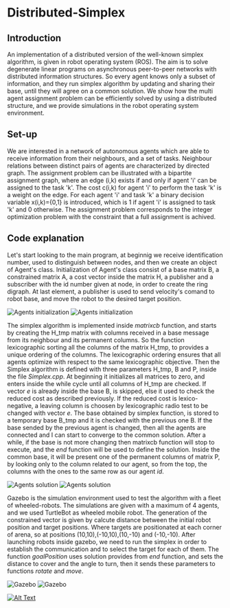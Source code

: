 # Distributed-Simplex    

## Introduction
An implementation of a distributed version of the well-known simplex algorithm, is given in robot operating system (ROS).
The aim is to solve degenerate linear programs on asynchronous peer-to-peer networks with distributed information structures.
So every agent knows only a subset of information, and they run simplex algorithm by updating and sharing their base, until they will agree on a common solution. We show how the multi agent assignment problem can be efficiently solved by using a distributed structure, and we provide simulations in the robot operating system environment. 

## Set-up
We are interested in a network of autonomous agents which are able to receive information from their neighbours, and a set of tasks. Neighbour relations between distinct pairs of agents are characterized by directed graph. 
The assignment problem can be illustrated with a bipartite assignment graph, where an edge (i,k) exists if and only if agent 'i' can be assigned to the task 'k'. The cost c(i,k) for agent 'i' to perform the task 'k' is a weight on the edge.
For each agent 'i' and task 'k' a binary decision variable x(i,k)={0,1} is introduced, which is 1 if agent 'i' is assigned to task 'k' and 0 otherwise. 
The assignment problem corresponds to the integer optimization problem with the constraint that a full assignment is achived.

## Code explanation

Let's start looking to the main program, at beginnig we receive identification number, used to distinguish between nodes, and then we create an object of Agent's class.
Initialization of Agent's class consist of a base matrix B, a constrained matrix A, a cost vector inside the matrix H, a publisher and a subscriber with the id number given at node, in order to create the ring digraph.
At last element, a publisher is used to send velocity's comand to robot base, and move the robot to the desired target position. 

![Agents initialization](/images/AgentsStart.png)
![Agents initialization](/images/PermanentCols.png)

The simplex algorithm is implemented inside *matrixcb* function, and starts by creating the H_tmp matrix with columns received in a base message from its neighbour and its permanent columns. So the function lexicographic sorting all the columns of the matrix H_tmp, to provides a unique ordering of the columns. The lexicographic ordering ensures that all agents optimize with respect to the same lexicographic objective.
Then the Simplex algorithm is defined with three parameters H_tmp, B and P, inside the file *Simplex.cpp*. At beginning it initializes all matrices to zero, and enters inside the  while cycle until all columns of H_tmp are checked.
If vector *e* is already inside the base B, is skipped, else it used to check the reduced cost as described previously. If the reduced cost is lexico-negative, a leaving column is choosen by lexicographic radio test to be changed with vector *e*.
The base obtained by simplex function, is stored to a temporary base B_tmp and it is checked with the previous one B.
If the base sended by the previous agent is changed, then all the agents are connected and I can start to converge to the common solution.
After a while, if the base is not more changing then matrixcb function will stop to execute, and the *end* function will be used to define the solution. Inside the common base, it will be present one of the permanent columns of matrix P, by looking only to the column related to our agent, so from the top, the columns with the ones to the same row as our agent *id*.

![Agents solution](/images/SameBase.png)
![Agents solution](/images/Solution1.png)

Gazebo is the simulation environment used to test the algorithm with a fleet of wheeled-robots. The simulations are given with a maximum of 4 agents, and we used TurtleBot as wheeled mobile robot. The generation of the constrained vector is given by calcute distance between the initial robot position and target positions. Where targets are positionated at each corner of arena, so at positions (10,10),(-10,10),(10,-10) and (-10,-10).
After launching robots inside gazebo, we need to run the simplex in order to establish the communication and to select the target for each of them.
The function *goalPosition* uses solution provides from *end* function, and sets the distance to cover and the angle to turn, then it sends these parameters to functions *rotate* and *move*.

![Gazebo](/images/Agent.png)
![Gazebo](/images/Graph_with_Gazebo.png)

[![Alt Text](http://img.youtube.com/vi/sib7pv8JoH4//0.jpg)](https://www.youtube.com/watch?v=sib7pv8JoH4 "Alt Text")
